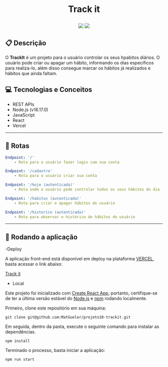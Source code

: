 # <p align = "center"> Track it </p>

<p align = "center">
   <img src="https://img.shields.io/badge/author-Mateus Gueler-4dae71?style=flat-square" />
   <img src="https://img.shields.io/github/languages/count/MatGueler/projeto10-trackit?color=4dae71&style=flat-square" />
</p>

## :clipboard: Descrição

O **TrackIt** é um projeto para o usuário controlar os seus hpabitos diários. O usuário pode criar ou apagar um hábito, informando os dias específicos para realiza-lo, além disso consegue marcar os hábitos já realizados e hábitos que ainda faltam.

## :computer: Tecnologias e Conceitos

- REST APIs
- Node.js (v16.17.0)
- JavaScript
- React
- Vercel

---

## :rocket: Rotas

```yml
Endpoint: '/'
    - Rota para o usuário fazer login com sua conta
```

```yml
Endpoint: '/cadastro'
    - Rota para o usuário criar sua conta
```

```yml
Endpoint: '/hoje (autenticada)'
    - Rota onde o usuário pode controlar todos os seus hábitos do dia
```

```yml
Endpoint: '/habitos (autenticada)'
    - Rota para criar e apagar hábitos do usuário
```

```yml
Endpoint: '/historico (autenticada)'
    - Rota para observar o histórico de hábitos do usuário
```

---

## 🏁 Rodando a aplicação

-Deploy

A aplicação front-end está disponível em deploy na plataforma [VERCEL](https://vercel.com), basta acessar o link abaixo:

[Track it](https://projeto10-trackit-puce.vercel.app/)

- Local

Este projeto foi inicializado com [Create React App](https://github.com/facebook/create-react-app), portanto, certifique-se de ter a última versão estável do [Node.js](https://nodejs.org/en/download/) e [npm](https://www.npmjs.com/) rodando localmente.

Primeiro, clone este repositório em sua máquina:

```
git clone git@github.com:MatGueler/projeto10-trackit.git
```

Em seguida, dentro da pasta, execute o seguinte comando para instalar as dependências.

```
npm install
```

Terminado o processo, basta iniciar a aplicação:

```
npm run start
```
